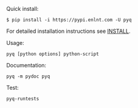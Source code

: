 Quick install:

```
$ pip install -i https://pypi.enlnt.com -U pyq
```

For detailed installation instructions see [INSTALL](INSTALL.md).

Usage:

```
pyq [python options] python-script
```

Documentation:

```
pyq -m pydoc pyq
```

Test:

```
pyq-runtests
```
